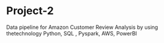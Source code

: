 # Project-2
 Data pipeline for Amazon Customer Review Analysis by using thetechnology Python, SQL , Pyspark, AWS, PowerBI
